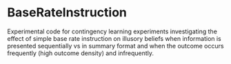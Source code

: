 # BaseRateInstruction
Experimental code for contingency learning experiments investigating the effect of simple base rate instruction on illusory beliefs when information is presented sequentially vs in summary format and when the outcome occurs frequently (high outcome density) and infrequently.
